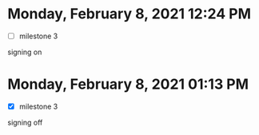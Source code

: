 # Monday, February  8, 2021 12:24 PM
- [ ] milestone 3

signing on

# Monday, February  8, 2021 01:13 PM
- [x] milestone 3

signing off
